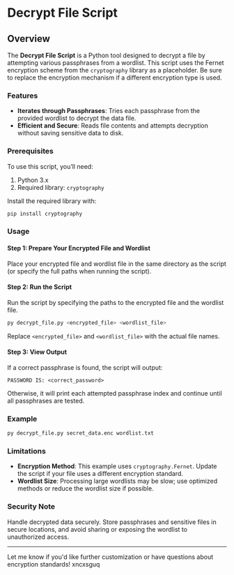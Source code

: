# Decrypt File Script

## Overview

The **Decrypt File Script** is a Python tool designed to decrypt a file by attempting various passphrases from a wordlist. This script uses the Fernet encryption scheme from the `cryptography` library as a placeholder. Be sure to replace the encryption mechanism if a different encryption type is used.

### Features

- **Iterates through Passphrases**: Tries each passphrase from the provided wordlist to decrypt the data file.
- **Efficient and Secure**: Reads file contents and attempts decryption without saving sensitive data to disk.

### Prerequisites

To use this script, you’ll need:

1. Python 3.x
2. Required library: `cryptography`

Install the required library with:

```bash
pip install cryptography
```

### Usage

#### Step 1: Prepare Your Encrypted File and Wordlist

Place your encrypted file and wordlist file in the same directory as the script (or specify the full paths when running the script).

#### Step 2: Run the Script

Run the script by specifying the paths to the encrypted file and the wordlist file.

```bash
py decrypt_file.py <encrypted_file> <wordlist_file>
```

Replace `<encrypted_file>` and `<wordlist_file>` with the actual file names. 

#### Step 3: View Output

If a correct passphrase is found, the script will output:

```
PASSWORD IS: <correct_password>
```

Otherwise, it will print each attempted passphrase index and continue until all passphrases are tested.

### Example

```bash
py decrypt_file.py secret_data.enc wordlist.txt
```

### Limitations

- **Encryption Method**: This example uses `cryptography.Fernet`. Update the script if your file uses a different encryption standard.
- **Wordlist Size**: Processing large wordlists may be slow; use optimized methods or reduce the wordlist size if possible.

### Security Note

Handle decrypted data securely. Store passphrases and sensitive files in secure locations, and avoid sharing or exposing the wordlist to unauthorized access.

---

Let me know if you'd like further customization or have questions about encryption standards!
xncxsguq